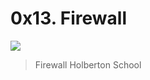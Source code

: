 # 0x13. Firewall
![](https://s3.amazonaws.com/intranet-projects-files/holbertonschool-sysadmin_devops/284/V1HjQ1Y.png)

> Firewall Holberton School
